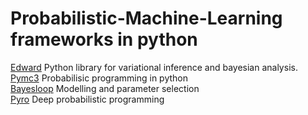 # Probabilistic-Machine-Learning frameworks in python

[Edward](http://edwardlib.org/) Python library for variational inference and bayesian analysis.<br/>
[Pymc3](https://docs.pymc.io/) Probabilisic programming in python<br/>
[Bayesloop](http://bayesloop.com/) Modelling and parameter selection<br/>
[Pyro](http://pyro.ai/) Deep probabilistic programming<br/>
